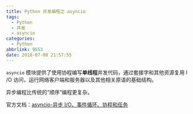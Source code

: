 ```yaml
---
title: Python 并发编程之 asyncio
tags:
  - Python
  - 并发
  - asyncio
categories:
  - Python
abbrlink: 9553
date: 2018-07-08 21:57:55
---
```


`asyncio` 模块提供了使用协程编写**单线程**并发代码，通过套接字和其他资源复用 I​​/O 访问，运行网络客户端和服务器以及其他相关原语的基础结构。

异步编程比传统的“顺序”编程更复杂。

官方文档：[asyncio-异步 I/O、事件循环、协程和任务](https://docs.python.org/3/library/asyncio.html)
